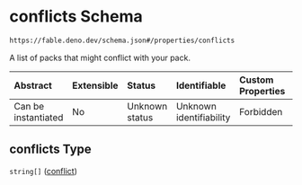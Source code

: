 # conflicts Schema

```txt
https://fable.deno.dev/schema.json#/properties/conflicts
```

A list of packs that might conflict with your pack.

| Abstract            | Extensible | Status         | Identifiable            | Custom Properties | Additional Properties | Access Restrictions | Defined In                                                 |
| :------------------ | :--------- | :------------- | :---------------------- | :---------------- | :-------------------- | :------------------ | :--------------------------------------------------------- |
| Can be instantiated | No         | Unknown status | Unknown identifiability | Forbidden         | Allowed               | none                | [schema.json\*](../out/schema.json "open original schema") |

## conflicts Type

`string[]` ([conflict](schema-properties-conflicts-conflict.md))
